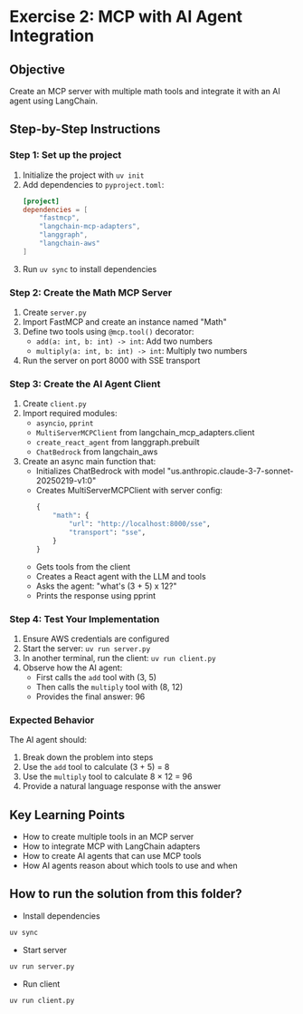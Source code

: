 # Exercise 2: MCP with AI Agent Integration

## Objective
Create an MCP server with multiple math tools and integrate it with an AI agent using LangChain.

## Step-by-Step Instructions

### Step 1: Set up the project
1. Initialize the project with `uv init`
2. Add dependencies to `pyproject.toml`:
   ```toml
   [project]
   dependencies = [
       "fastmcp",
       "langchain-mcp-adapters",
       "langgraph",
       "langchain-aws"
   ]
   ```
3. Run `uv sync` to install dependencies

### Step 2: Create the Math MCP Server
1. Create `server.py`
2. Import FastMCP and create an instance named "Math"
3. Define two tools using `@mcp.tool()` decorator:
   - `add(a: int, b: int) -> int`: Add two numbers
   - `multiply(a: int, b: int) -> int`: Multiply two numbers
4. Run the server on port 8000 with SSE transport

### Step 3: Create the AI Agent Client
1. Create `client.py`
2. Import required modules:
   - `asyncio`, `pprint`
   - `MultiServerMCPClient` from langchain_mcp_adapters.client
   - `create_react_agent` from langgraph.prebuilt
   - `ChatBedrock` from langchain_aws
3. Create an async main function that:
   - Initializes ChatBedrock with model "us.anthropic.claude-3-7-sonnet-20250219-v1:0"
   - Creates MultiServerMCPClient with server config:
     ```python
     {
         "math": {
             "url": "http://localhost:8000/sse",
             "transport": "sse",
         }
     }
     ```
   - Gets tools from the client
   - Creates a React agent with the LLM and tools
   - Asks the agent: "what's (3 + 5) x 12?"
   - Prints the response using pprint

### Step 4: Test Your Implementation
1. Ensure AWS credentials are configured
2. Start the server: `uv run server.py`
3. In another terminal, run the client: `uv run client.py`
4. Observe how the AI agent:
   - First calls the `add` tool with (3, 5)
   - Then calls the `multiply` tool with (8, 12)
   - Provides the final answer: 96

### Expected Behavior
The AI agent should:
1. Break down the problem into steps
2. Use the `add` tool to calculate (3 + 5) = 8
3. Use the `multiply` tool to calculate 8 × 12 = 96
4. Provide a natural language response with the answer

## Key Learning Points
- How to create multiple tools in an MCP server
- How to integrate MCP with LangChain adapters
- How to create AI agents that can use MCP tools
- How AI agents reason about which tools to use and when


## How to run the solution from this folder?
- Install dependencies
```bash
uv sync
```

- Start server
```bash
uv run server.py
```

- Run client
```bash
uv run client.py
```